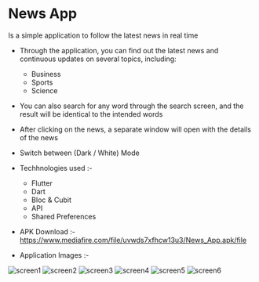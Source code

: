 <h1>News App</h1>
Is a simple application to follow the latest news in real time

- Through the application, you can find out the latest news and continuous updates on several topics, including:
  
  - Business
  - Sports
  - Science

- You can also search for any word through the search screen, and the result will be identical to the intended words

- After clicking on the news, a separate window will open with the details of the news

- Switch between (Dark / White) Mode

- Techhnologies used :- 

  - Flutter
  - Dart
  - Bloc & Cubit
  - API
  - Shared Preferences 

- APK Download :- https://www.mediafire.com/file/uvwds7xfhcw13u3/News_App.apk/file

- Application Images :-

![screen1](https://github.com/AhmedGSonbol/New-App/assets/126677774/490ae741-6d7b-4fe4-b67c-2ad64a693ea5)
![screen2](https://github.com/AhmedGSonbol/New-App/assets/126677774/4e0fd684-de1a-498f-b398-0778d82c37b8)
![screen3](https://github.com/AhmedGSonbol/New-App/assets/126677774/52cf2bdf-0fbb-47a2-aef2-f2821415fae1)
![screen4](https://github.com/AhmedGSonbol/New-App/assets/126677774/42a4f769-7e5f-4615-bc0b-60a1993b6d7e)
![screen5](https://github.com/AhmedGSonbol/New-App/assets/126677774/2dd825cd-148f-45d8-a6f3-e84026dc577f)
![screen6](https://github.com/AhmedGSonbol/New-App/assets/126677774/453a9b34-39ea-48a8-95e0-34a503627d09)


